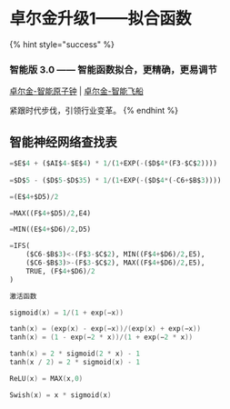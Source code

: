 # 卓尔金升级1——拟合函数

{% hint style="success" %}
### 智能版 3.0 —— 智能函数拟合，更精确，更易调节

[卓尔金-智能原子钟](https://share.weiyun.com/y9kahvvr)  |  [卓尔金-智能飞船](https://share.weiyun.com/NrrPpvCw)

紧跟时代步伐，引领行业变革。
{% endhint %}

## 智能神经网络查找表

```python
=$E$4 + ($AI$4-$E$4) * 1/(1+EXP(-($D$4*(F3-$C$2))))
 
=$D$5 - ($D$5-$D$35) * 1/(1+EXP(-($D$4*(-C6+$B$3))))

=(E$4+$D5)/2

=MAX((F$4+$D5)/2,E4)

=MIN((E$4+$D6)/2,D5)

=IFS(
    ($C6-$B$3)<-(F$3-$C$2), MIN((F$4+$D6)/2,E5),
    ($C6-$B$3)>-(F$3-$C$2), MAX((F$4+$D6)/2,E5),
    TRUE, (F$4+$D6)/2
)
```

```c
激活函数

sigmoid(x) = 1/(1 + exp(−x))

tanh(x) = (exp(x) - exp(−x))/(exp(x) + exp(−x))
tanh(x) = (1 - exp(−2 * x))/(1 + exp(−2 * x))

tanh(x) = 2 * sigmoid(2 * x) - 1
tanh(x / 2) = 2 * sigmoid(x) - 1 

ReLU(x) = MAX(x,0)

Swish(x) = x * sigmoid(x)
```
